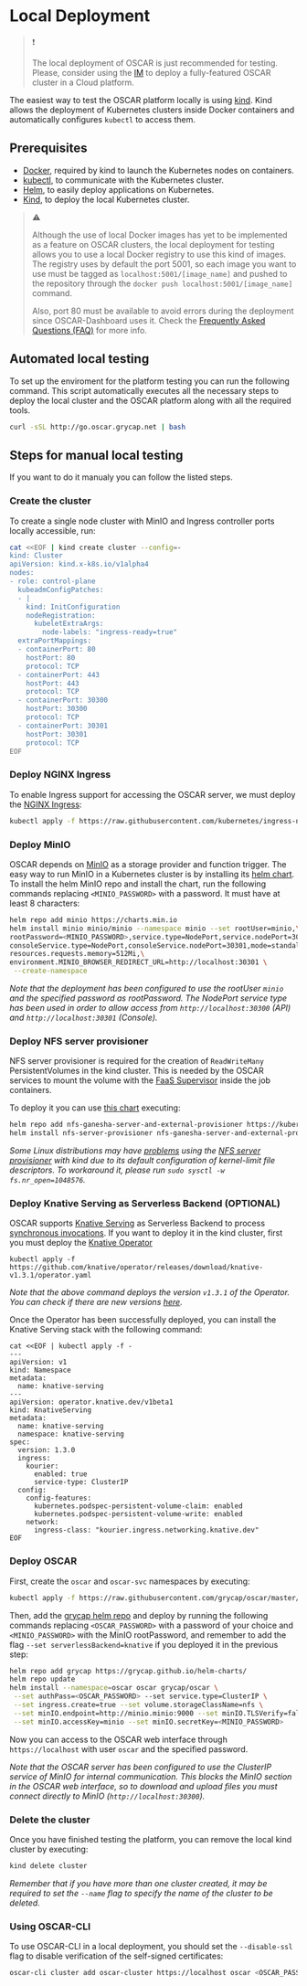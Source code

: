 # Local Deployment

> ❗️
>
> The local deployment of OSCAR is just recommended for testing. Please, consider using the [IM](deploy-im-dashboard.md) to deploy a fully-featured OSCAR cluster in a Cloud platform.



The easiest way to test the OSCAR platform locally is using
[kind](https://kind.sigs.k8s.io/). Kind allows the deployment of Kubernetes
clusters inside Docker containers and automatically configures `kubectl` to
access them.

## Prerequisites

- [Docker](https://docs.docker.com/get-docker/), required by kind to launch
  the Kubernetes nodes on containers.
- [kubectl](https://kubernetes.io/docs/tasks/tools/install-kubectl/), to
  communicate with the Kubernetes cluster.
- [Helm](https://helm.sh/docs/intro/install/), to easily deploy applications on Kubernetes.
- [Kind](https://kind.sigs.k8s.io/docs/user/quick-start/#installation), to
  deploy the local Kubernetes cluster.

> ⚠️ 
>
> Although the use of local Docker images has yet to be implemented as a feature on OSCAR clusters, the local deployment for testing allows you to use a local Docker registry to use this kind of images. 
>The registry uses by default the port 5001, so each image you want to use must be tagged as `localhost:5001/[image_name]` and pushed to the repository through the `docker push localhost:5001/[image_name]` command.
>
>Also, port 80 must be available to avoid errors during the deployment since OSCAR-Dashboard uses it. Check the [Frequently Asked Questions (FAQ)](faq.md) for more info.

## Automated local testing

To set up the enviroment for the platform testing you can run the following
command. This script automatically executes all the necessary steps to deploy
the local cluster and the OSCAR platform along with all the required tools. 

``` sh
curl -sSL http://go.oscar.grycap.net | bash
```

## Steps for manual local testing

If you want to do it manualy you can follow the listed steps.

### Create the cluster

To create a single node cluster with MinIO and Ingress controller ports
locally accessible, run:

```sh
cat <<EOF | kind create cluster --config=-
kind: Cluster
apiVersion: kind.x-k8s.io/v1alpha4
nodes:
- role: control-plane
  kubeadmConfigPatches:
  - |
    kind: InitConfiguration
    nodeRegistration:
      kubeletExtraArgs:
        node-labels: "ingress-ready=true"
  extraPortMappings:
  - containerPort: 80
    hostPort: 80
    protocol: TCP
  - containerPort: 443
    hostPort: 443
    protocol: TCP
  - containerPort: 30300
    hostPort: 30300
    protocol: TCP
  - containerPort: 30301
    hostPort: 30301
    protocol: TCP
EOF
```

### Deploy NGINX Ingress

To enable Ingress support for accessing the OSCAR server, we must deploy the
[NGINX Ingress](https://kubernetes.github.io/ingress-nginx/):

```sh
kubectl apply -f https://raw.githubusercontent.com/kubernetes/ingress-nginx/master/deploy/static/provider/kind/deploy.yaml
```

### Deploy MinIO

OSCAR depends on [MinIO](https://min.io/) as a storage provider and function
trigger. The easy way to run MinIO in a Kubernetes cluster is by installing
its [helm chart](https://github.com/minio/charts). To  install the helm MinIO
repo and install the chart, run the following commands replacing
`<MINIO_PASSWORD>` with a password. It must have at least 8 characters:

```sh
helm repo add minio https://charts.min.io
helm install minio minio/minio --namespace minio --set rootUser=minio,\
rootPassword=<MINIO_PASSWORD>,service.type=NodePort,service.nodePort=30300,\
consoleService.type=NodePort,consoleService.nodePort=30301,mode=standalone,\
resources.requests.memory=512Mi,\
environment.MINIO_BROWSER_REDIRECT_URL=http://localhost:30301 \
 --create-namespace
```

*Note that the deployment has been configured to use the rootUser `minio` and
the specified password as rootPassword. The NodePort service type has been
used in order to allow access from `http://localhost:30300` (API) and
`http://localhost:30301` (Console).*

### Deploy NFS server provisioner

NFS server provisioner is required for the creation of `ReadWriteMany`
PersistentVolumes in the kind cluster. This is needed by the OSCAR services
to mount the volume with the
[FaaS Supervisor](https://github.com/grycap/faas-supervisor) inside the job
containers.

To deploy it you can use
[this chart](https://github.com/kubernetes-sigs/nfs-ganesha-server-and-external-provisioner/tree/master/deploy/helm)
executing:

```sh
helm repo add nfs-ganesha-server-and-external-provisioner https://kubernetes-sigs.github.io/nfs-ganesha-server-and-external-provisioner/
helm install nfs-server-provisioner nfs-ganesha-server-and-external-provisioner/nfs-server-provisioner
```

*Some Linux distributions may have
[problems](https://github.com/kubernetes-sigs/kind/issues/1487#issuecomment-694920754)
using the [NFS server provisioner](https://github.com/kubernetes-sigs/nfs-ganesha-server-and-external-provisioner)
with kind due to its default configuration of kernel-limit file descriptors.
To workaround it, please run `sudo sysctl -w fs.nr_open=1048576`.*

### Deploy Knative Serving as Serverless Backend (OPTIONAL)

OSCAR supports [Knative Serving](https://knative.dev/docs/serving/) as
Serverless Backend to process
[synchronous invocations](invoking.md#synchronous-invocations). If you want
to deploy it in the kind cluster, first you must deploy the
[Knative Operator](https://knative.dev/docs/install/operator/knative-with-operators/)

```
kubectl apply -f https://github.com/knative/operator/releases/download/knative-v1.3.1/operator.yaml
```

*Note that the above command deploys the version `v1.3.1` of the Operator.
You can check if there are new versions [here](https://github.com/knative/operator/releases).*

Once the Operator has been successfully deployed, you can install the Knative
Serving stack with the following command:

```
cat <<EOF | kubectl apply -f -
---
apiVersion: v1
kind: Namespace
metadata:
  name: knative-serving
---
apiVersion: operator.knative.dev/v1beta1
kind: KnativeServing
metadata:
  name: knative-serving
  namespace: knative-serving
spec:
  version: 1.3.0
  ingress:
    kourier:
      enabled: true
      service-type: ClusterIP
  config:
    config-features:
      kubernetes.podspec-persistent-volume-claim: enabled
      kubernetes.podspec-persistent-volume-write: enabled
    network:
      ingress-class: "kourier.ingress.networking.knative.dev"
EOF
```

### Deploy OSCAR

First, create the `oscar` and `oscar-svc` namespaces by executing:

```sh
kubectl apply -f https://raw.githubusercontent.com/grycap/oscar/master/deploy/yaml/oscar-namespaces.yaml
```

Then, add the [grycap helm repo](https://github.com/grycap/helm-charts) and
deploy by running the following commands replacing `<OSCAR_PASSWORD>` with a
password of your choice and `<MINIO_PASSWORD>` with the MinIO rootPassword,
and remember to add the flag `--set serverlessBackend=knative` if you deployed
it in the previous step:

```sh
helm repo add grycap https://grycap.github.io/helm-charts/
helm repo update 
helm install --namespace=oscar oscar grycap/oscar \
 --set authPass=<OSCAR_PASSWORD> --set service.type=ClusterIP \
 --set ingress.create=true --set volume.storageClassName=nfs \
 --set minIO.endpoint=http://minio.minio:9000 --set minIO.TLSVerify=false \
 --set minIO.accessKey=minio --set minIO.secretKey=<MINIO_PASSWORD>
```

Now you can access to the OSCAR web interface through `https://localhost` with
user `oscar` and the specified password.

*Note that the OSCAR server has been configured to use the ClusterIP service
of MinIO for internal communication. This blocks the MinIO section in the
OSCAR web interface, so to download and upload files you must connect directly
to MinIO (`http://localhost:30300`).*

### Delete the cluster

Once you have finished testing the platform, you can remove the local kind
cluster by executing:

```sh
kind delete cluster
```

*Remember that if you have more than one cluster created, it may be required
to set the `--name` flag to specify the name of the cluster to be deleted.*

### Using OSCAR-CLI

To use OSCAR-CLI in a local deployment, you should set the `--disable-ssl`
flag to disable verification of the self-signed certificates:

```sh
oscar-cli cluster add oscar-cluster https://localhost oscar <OSCAR_PASSWORD> --disable-ssl
```
